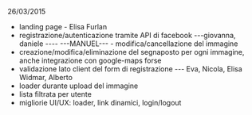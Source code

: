
26/03/2015

- landing page - Elisa Furlan
- registrazione/autenticazione tramite API di facebook  ---giovanna, daniele ---- 
---MANUEL--- - modifica/cancellazione del immagine 
- creazione/modifica/eliminazione del segnaposto per ogni immagine, anche integrazione con google-maps forse
- validazione lato client del form di registrazione --- Eva, Nicola, Elisa Widmar, Alberto
- loader durante upload del immagine
- lista filtrata per utente
- migliorie UI/UX: loader, link dinamici, login/logout